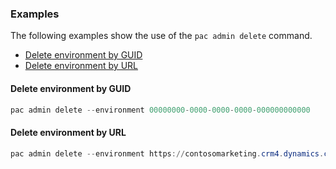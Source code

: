 ### Examples

The following examples show the use of the `pac admin delete` command.

- [Delete environment by GUID](#delete-environment-by-guid)
- [Delete environment by URL](#delete-environment-by-url)

#### Delete environment by GUID

```powershell
pac admin delete --environment 00000000-0000-0000-0000-000000000000
```

#### Delete environment by URL

```powershell
pac admin delete --environment https://contosomarketing.crm4.dynamics.com
```

